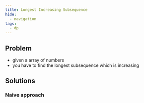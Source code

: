 ```yaml
---
title: Longest Increasing Subsequence
hide:
  - navigation
tags:
  - dp
---
```


## Problem

- given a array of numbers
- you have to find the longest subsequence which is increasing

## Solutions

### Naive approach

